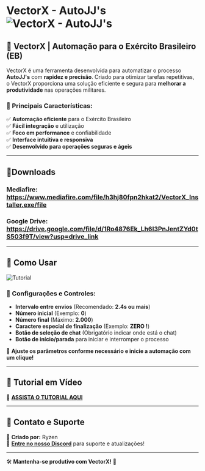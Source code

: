 # VectorX - AutoJJ's ![VectorX - AutoJJ's](https://cdn.discordapp.com/attachments/1129522431141351499/1345786477988024360/favicon_2.png?ex=67c5d0d3&is=67c47f53&hm=56bc550ed4041009852c4170b2ad7b5b42e06aca263590cb3a6622a3d1c6ca4a&)

## 🚀 VectorX | Automação para o Exército Brasileiro (EB)

VectorX é uma ferramenta desenvolvida para automatizar o processo **AutoJJ's** com **rapidez e precisão**. Criado para otimizar tarefas repetitivas, o VectorX proporciona uma solução eficiente e segura para **melhorar a produtividade** nas operações militares.

### 🔧 Principais Características:
✅ **Automação eficiente** para o Exército Brasileiro  
✅ **Fácil integração** e utilização  
✅ **Foco em performance** e confiabilidade  
✅ **Interface intuitiva e responsiva**  
✅ **Desenvolvido para operações seguras e ágeis**  

---
## 📁Downloads
### Mediafire: https://www.mediafire.com/file/h3hj80fpn2hkat2/VectorX_Installer.exe/file
### Google Drive: https://drive.google.com/file/d/1Ro4876Ek_Lh6l3PnJentZYd0tS503f9T/view?usp=drive_link
---

## 📖 Como Usar

![Tutorial](https://cdn.discordapp.com/attachments/1129522431141351499/1345779050722885755/Tutorialgithub.png?ex=67c5c9e9&is=67c47869&hm=47ed25f8165896853d4abf37317c051cba450064d3fcdc6ae8d9cf758d323e9b&)

### 🔹 Configurações e Controles:
- **Intervalo entre envios** (Recomendado: **2.4s ou mais**)
- **Número inicial** (Exemplo: **0**)
- **Número final** (Máximo: **2.000**)
- **Caractere especial de finalização** (Exemplo: **ZERO !**)
- **Botão de seleção de chat** (Obrigatório indicar onde está o chat)
- **Botão de início/parada** para iniciar e interromper o processo

🔹 **Ajuste os parâmetros conforme necessário e inicie a automação com um clique!**

---

## 🎥 Tutorial em Vídeo

📌 [**ASSISTA O TUTORIAL AQUI**](linkvideo)  

---

## 🔗 Contato e Suporte
👑 **Criado por:** Ryzen  
💬 **[Entre no nosso Discord](https://discord.gg/9dPeC5Tpun)** para suporte e atualizações!

---

🛠 **Mantenha-se produtivo com VectorX!** 🚀

